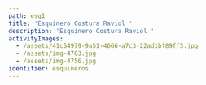 ```yaml
---
path: esq1
title: 'Esquinero Costura Raviol '
description: 'Esquinero Costura Raviol '
activityImages:
  - /assets/41c54979-9a51-4666-a7c3-22ad1bf89ff5.jpg
  - /assets/img-4703.jpg
  - /assets/img-4756.jpg
identifier: esquineros
---
```


